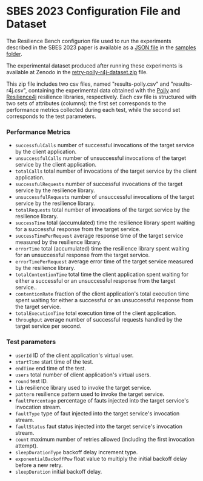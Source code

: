 # SBES 2023 Configuration File and Dataset

The Resilience Bench configurion file used to run the experiments described in the SBES 2023 paper is available as a [JSON file](https://github.com/ppgia-unifor/resilience-bench/tree/main/samples/config-retry.json) in the [samples folder](https://github.com/ppgia-unifor/resilience-bench/tree/main/samples/).

The experimental dataset produced after running these experiments is available at Zenodo in the [retry-polly-r4j-dataset.zip](https://zenodo.org/record/7938926/files/retry-polly-r4j-dataset.zip?download=1) file.

This zip file includes two csv files, named "results-polly.csv" and "results-r4j.csv", containing the experimental data obtained with the [Polly](https://github.com/App-vNext/Polly) and [Resilience4j](https://github.com/resilience4j/resilience4j) resilience libraries, respectively. Each csv file is structured with two sets of attributes (columns): the first set corresponds to the performance metrics collected during each test, while the second set corresponds to the test parameters.

### Performance Metrics
* `successfulCalls` number of successful invocations of the target service by the client application.
* `unsuccessfulCalls` number of unsuccessful invocations of the target service by the client application.
* `totalCalls` total number of invocations of the target service by the client application.
* `successfulRequests` number of successful invocations of the target service by the resilience library.
* `unsuccessfulRequests` number of unsuccessful invocations of the target service by the resilience library.
* `totalRequests` total number of invocations of the target service by the resilience library.
* `successTime` total (accumulated) time the resilience library spent waiting for a successful response from the target service.
* `successTimePerRequest` average response time of the target service measured by the resilience library.
* `errorTime` total (accumulated) time the resilience library spent waiting for an unsuccessful response from the target service.
* `errorTimePerRequest` average error time of the target service measured by the resilience library.
* `totalContentionTime` total time the client application spent waiting for either a successful or an unsuccessful response from the target service..
* `contentionRate` fraction of the client application's total execution time spent waiting for either a successful or an unsuccessful response from the target service.
* `totalExecutionTime` total execution time of the client application.
* `throughput` average number of successful requests handled by the target service per second.

### Test parameters
* `userId` ID of the client application's virtual user.
* `startTime` start time of the test.
* `endTime` end time of the test.
* `users` total number of client application's virtual users. 
* `round` test ID.
* `lib` resilience library used to invoke the target service.
* `pattern` resilience pattern used to invoke the target service.
* `faultPercentage` percentage of fauts injected into the target service's invocation stream.
* `faultType` type of faut injected into the target service's invocation stream.
* `faultStatus` faut status injected into the target service's invocation stream.
* `count` maximum number of retries allowed (including the first invocation attempt).
* `sleepDurationType` backoff delay increment type.
* `exponentialBackoffPow` float value to multiply the initial backoff delay before a new retry.
* `sleepDuration` initial backoff delay.
